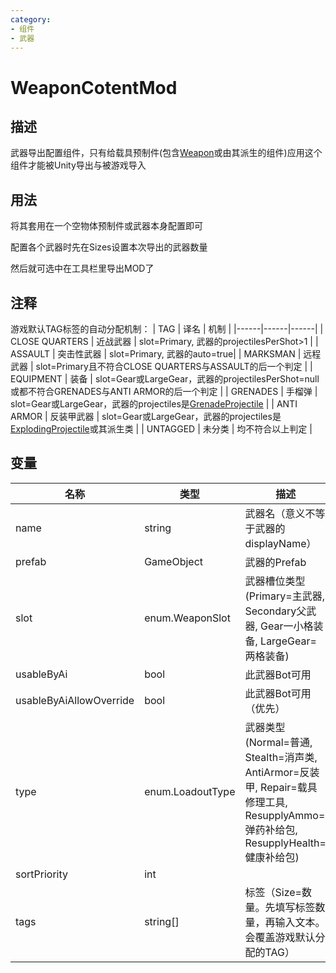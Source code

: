 ```yaml
---
category: 
- 组件
- 武器
---
```

# WeaponCotentMod
## 描述

武器导出配置组件，只有给载具预制件(包含[Weapon](./Weapon.md)或由其派生的组件)应用这个组件才能被Unity导出与被游戏导入

## 用法

将其套用在一个空物体预制件或武器本身配置即可

配置各个武器时先在Sizes设置本次导出的武器数量

然后就可选中在工具栏里导出MOD了

## 注释

游戏默认TAG标签的自动分配机制：
| TAG | 译名 | 机制 |
|------|------|------|
| CLOSE QUARTERS | 近战武器 | slot=Primary, 武器的projectilesPerShot>1 |
| ASSAULT | 突击性武器 | slot=Primary, 武器的auto=true|
| MARKSMAN | 远程武器 | slot=Primary且不符合CLOSE QUARTERS与ASSAULT的后一个判定 |
| EQUIPMENT | 装备 | slot=Gear或LargeGear，武器的projectilesPerShot=null或都不符合GRENADES与ANTI ARMOR的后一个判定  |
| GRENADES | 手榴弹 | slot=Gear或LargeGear，武器的projectiles是[GrenadeProjectile](./GrenadeProjectile.md) |
| ANTI ARMOR | 反装甲武器 | slot=Gear或LargeGear，武器的projectiles是[ExplodingProjectile](./ExplodingProjectile.md)或其派生类 |
| UNTAGGED | 未分类 | 均不符合以上判定 |

## 变量
| 名称 | 类型 | 描述 |
| ----------- | ----------- | ----------- |
| name  | string | 武器名（意义不等于武器的displayName） |  
| prefab | GameObject | 武器的Prefab |  
| slot | enum.WeaponSlot | 武器槽位类型(Primary=主武器, Secondary父武器, Gear一小格装备, LargeGear=两格装备) |  
| usableByAi  | bool | 此武器Bot可用 |  
| usableByAiAllowOverride  | bool | 此武器Bot可用（优先） |  
| type | enum.LoadoutType | 武器类型(Normal=普通, Stealth=消声类, AntiArmor=反装甲, Repair=载具修理工具, ResupplyAmmo=弹药补给包, ResupplyHealth=健康补给包) |  
| sortPriority | int |  |  
| tags | string[] | 标签（Size=数量。先填写标签数量，再输入文本。会覆盖游戏默认分配的TAG） |  